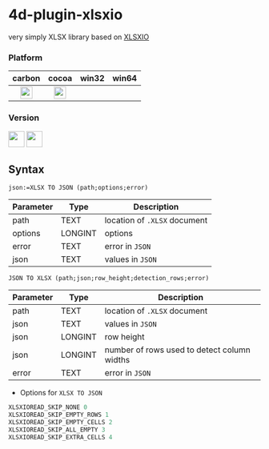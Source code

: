 # 4d-plugin-xlsxio
very simply XLSX library based on [XLSXIO](https://github.com/brechtsanders/xlsxio)

### Platform

| carbon | cocoa | win32 | win64 |
|:------:|:-----:|:---------:|:---------:|
|<img src="https://cloud.githubusercontent.com/assets/1725068/22371562/1b091f0a-e4db-11e6-8458-8653954a7cce.png" width="24" height="24" />|<img src="https://cloud.githubusercontent.com/assets/1725068/22371562/1b091f0a-e4db-11e6-8458-8653954a7cce.png" width="24" height="24" />|||

### Version

<img src="https://cloud.githubusercontent.com/assets/1725068/18940649/21945000-8645-11e6-86ed-4a0f800e5a73.png" width="32" height="32" /> <img src="https://cloud.githubusercontent.com/assets/1725068/18940648/2192ddba-8645-11e6-864d-6d5692d55717.png" width="32" height="32" />

## Syntax

```
json:=XLSX TO JSON (path;options;error)
```

Parameter|Type|Description
------------|------------|----
path|TEXT|location of ``.XLSX`` document
options|LONGINT|options
error|TEXT|error in ``JSON``
json|TEXT|values in ``JSON``

```
JSON TO XLSX (path;json;row_height;detection_rows;error)
```

Parameter|Type|Description
------------|------------|----
path|TEXT|location of ``.XLSX`` document
json|TEXT|values in ``JSON``
json|LONGINT|row height
json|LONGINT|number of rows used to detect column widths
error|TEXT|error in ``JSON``

* Options for ``XLSX TO JSON``

```c
XLSXIOREAD_SKIP_NONE 0
XLSXIOREAD_SKIP_EMPTY_ROWS 1
XLSXIOREAD_SKIP_EMPTY_CELLS 2
XLSXIOREAD_SKIP_ALL_EMPTY 3
XLSXIOREAD_SKIP_EXTRA_CELLS 4
